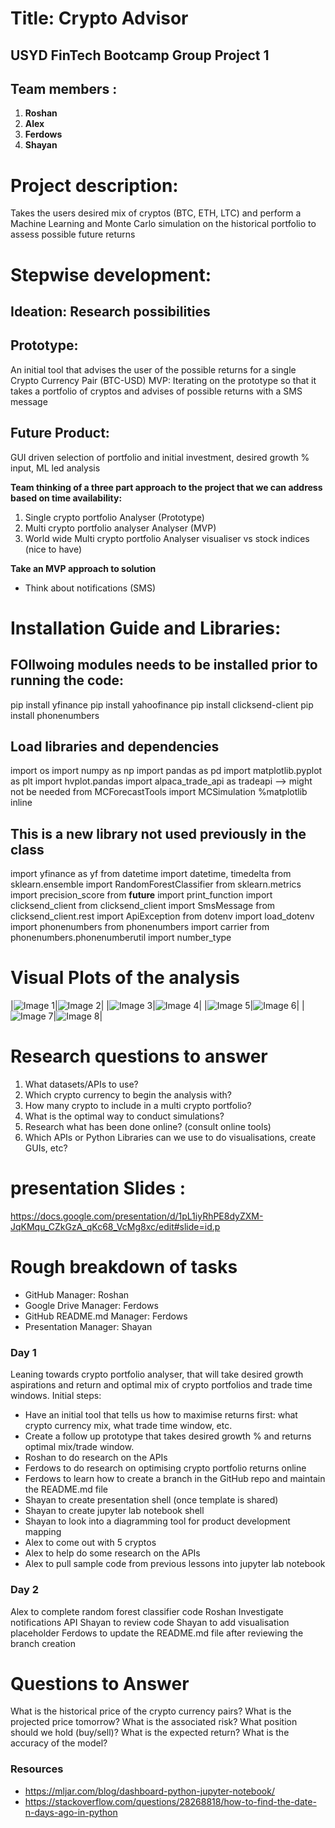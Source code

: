 # Title: Crypto Advisor
## **USYD FinTech Bootcamp Group Project 1**

## **Team members :**

1. **Roshan** 
2. **Alex**
3. **Ferdows** 
4. **Shayan**

# Project description:
Takes the users desired mix of cryptos (BTC, ETH, LTC) and perform a Machine Learning and Monte Carlo simulation on the historical portfolio to assess possible future returns
# Stepwise development:
## Ideation: Research possibilities
## Prototype:
An initial tool that advises the user of the possible returns for a single Crypto Currency Pair (BTC-USD)
MVP: Iterating on the prototype so that it takes a portfolio of cryptos and advises of possible returns with a SMS message
## Future Product: 
GUI driven selection of portfolio and initial investment, desired growth % input, ML led analysis

**Team thinking of a three part approach to the project that we can address based on time availability:**
1. Single crypto portfolio Analyser (Prototype)
2. Multi crypto portfolio analyser Analyser (MVP)
3. World wide Multi crypto portfolio Analyser visualiser vs stock indices (nice to have)

**Take an MVP approach to solution**

- Think about notifications (SMS)

# Installation Guide and Libraries:
## FOllwoing modules needs to be installed prior to running the code: 
pip install yfinance
pip install yahoofinance
pip install clicksend-client
pip install phonenumbers
## Load libraries and dependencies
import os
import numpy as np
import pandas as pd
import matplotlib.pyplot as plt
import hvplot.pandas
import alpaca_trade_api as tradeapi --> might not be needed
from MCForecastTools import MCSimulation
%matplotlib inline
## This is a new library not used previously in the class
import yfinance as yf
from datetime import datetime, timedelta
from sklearn.ensemble import RandomForestClassifier
from sklearn.metrics import precision_score
from __future__ import print_function
import clicksend_client
from clicksend_client import SmsMessage
from clicksend_client.rest import ApiException
from dotenv import load_dotenv
import phonenumbers
from phonenumbers import carrier
from phonenumbers.phonenumberutil import number_type

# Visual Plots of the analysis 

|![Image 1](images/image1.png)|![Image 2](images/image2.png)|
|![Image 3](images/image3.png)|![Image 4](images/image4.png)|
|![Image 5](images/image5.png)|![Image 6](images/image6.png)|
|![Image 7](images/image7.png)|![Image 8](images/image8.png)|

# Research questions to answer
1. What datasets/APIs to use?
2. Which crypto currency to begin the analysis with?
3. How many crypto to include in a multi crypto portfolio?
4. What is the optimal way to conduct simulations?
5. Research what has been done online? (consult online tools)
6. Which APIs or Python Libraries can we use to do visualisations, create GUIs, etc?


# presentation Slides : 

https://docs.google.com/presentation/d/1pL1iyRhPE8dyZXM-JqKMqu_CZkGzA_qKc68_VcMg8xc/edit#slide=id.p


# Rough breakdown of tasks

- GitHub Manager: Roshan
- Google Drive Manager: Ferdows
- GitHub README.md Manager: Ferdows
- Presentation Manager: Shayan

### Day 1
Leaning towards crypto portfolio analyser, that will take desired growth aspirations and return and optimal mix of crypto portfolios and trade time windows.
Initial steps:
- Have an initial tool that tells us how to maximise returns first: what crypto currency mix, what trade time window, etc.
- Create a follow up prototype that takes desired growth % and returns optimal mix/trade window.
- Roshan to do research on the APIs
- Ferdows to do research on optimising crypto portfolio returns online
- Ferdows to learn how to create a branch in the GitHub repo and maintain the README.md file
- Shayan to create presentation shell (once template is shared)
- Shayan to create jupyter lab notebook shell
- Shayan to look into a diagramming tool for product development mapping
- Alex to come out with 5 cryptos
- Alex to help do some research on the APIs
- Alex to pull sample code from previous lessons into jupyter lab notebook

### Day 2
Alex to complete random forest classifier code
Roshan Investigate notifications API
Shayan to review code
Shayan to add visualisation placeholder
Ferdows to update the README.md file after reviewing the branch creation


# Questions to Answer
What is the historical price of the crypto currency pairs?
What is the projected price tomorrow?
What is the associated risk?
What position should we hold (buy/sell)?
What is the expected return?
What is the accuracy of the model?

### Resources
- https://mljar.com/blog/dashboard-python-jupyter-notebook/
- https://stackoverflow.com/questions/28268818/how-to-find-the-date-n-days-ago-in-python
